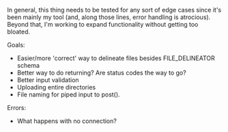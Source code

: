 In general, this thing needs to be tested for any sort of edge cases since it's been mainly my tool (and, along those lines, error handling is atrocious).  Beyond that, I'm working to expand functionality without getting too bloated.

Goals:

- Easier/more 'correct' way to delineate files besides FILE_DELINEATOR schema 
- Better way to do returning? Are status codes the way to go?
- Better input validation
- Uploading entire directories
- File naming for piped input to post().

Errors:

- What happens with no connection?

